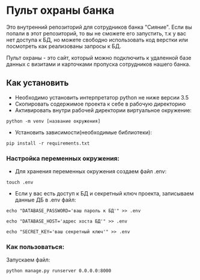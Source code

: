 # Пульт охраны банка
Это внутренний репозиторий для сотрудников банка "Сияние". Если вы попали в этот репозиторий, то вы не сможете его запустить, т.к у вас нет доступа к БД, но можете свободно использовать код верстки или посмотреть как реализованы запросы к БД.

Пульт охраны - это сайт, который можно подключить к удаленной базе данных с визитами и карточками пропуска сотрудников нашего банка.
## Как установить
* Необходимо установить интерпретатор python не ниже версии 3.5
* Cкопировать содержимое проекта к себе в рабочую директорию
* Активировать внутри рабочей директории виртуальное окружение:
```
python -m venv [название окружения]
```
* Установить зависимости(необходимые библиотеки):
```
pip install -r requirements.txt
```
### Настройка переменных окружения:
* Для хранения переменных окружения создаем файл .env:
```
touch .env
```
* Если у вас есть доступ к БД и секретный ключ проекта, записываем данные ДБ в .env файл:
```
echo "DATABASE_PASSWORD='ваш пароль к БД'" >> .env
```
```
echo "DATABASE_HOST='адрес хоста БД'" >> .env
```
```
echo "SECRET_KEY='ваш секретный ключ'" >> .env 
```
### Как пользоваться:
Запускаем файл:
```
python manage.py runserver 0.0.0.0:8000
```
